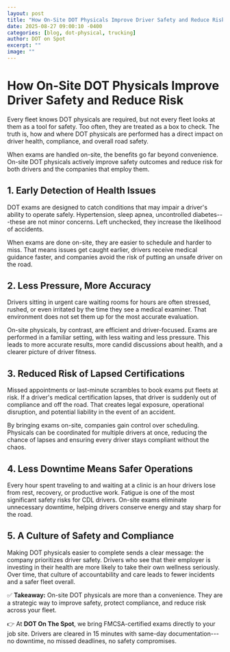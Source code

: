 ```yaml
---
layout: post
title: "How On-Site DOT Physicals Improve Driver Safety and Reduce Risk(1)"
date: 2025-08-27 09:00:10 -0400
categories: [blog, dot-physical, trucking]
author: DOT on Spot
excerpt: ""
image: ""
---
```


# **How On-Site DOT Physicals Improve Driver Safety and Reduce Risk**

Every fleet knows DOT physicals are required, but not every fleet looks at them as a tool for safety. Too often, they are treated as a box to check. The truth is, how and where DOT physicals are performed has a direct impact on driver health, compliance, and overall road safety.

When exams are handled on-site, the benefits go far beyond convenience. On-site DOT physicals actively improve safety outcomes and reduce risk for both drivers and the companies that employ them.

## **1. Early Detection of Health Issues**

DOT exams are designed to catch conditions that may impair a driver's ability to operate safely. Hypertension, sleep apnea, uncontrolled diabetes---these are not minor concerns. Left unchecked, they increase the likelihood of accidents.

When exams are done on-site, they are easier to schedule and harder to miss. That means issues get caught earlier, drivers receive medical guidance faster, and companies avoid the risk of putting an unsafe driver on the road.

## **2. Less Pressure, More Accuracy**

Drivers sitting in urgent care waiting rooms for hours are often stressed, rushed, or even irritated by the time they see a medical examiner. That environment does not set them up for the most accurate evaluation.

On-site physicals, by contrast, are efficient and driver-focused. Exams are performed in a familiar setting, with less waiting and less pressure. This leads to more accurate results, more candid discussions about health, and a clearer picture of driver fitness.

## **3. Reduced Risk of Lapsed Certifications**

Missed appointments or last-minute scrambles to book exams put fleets at risk. If a driver's medical certification lapses, that driver is suddenly out of compliance and off the road. That creates legal exposure, operational disruption, and potential liability in the event of an accident.

By bringing exams on-site, companies gain control over scheduling. Physicals can be coordinated for multiple drivers at once, reducing the chance of lapses and ensuring every driver stays compliant without the chaos.

## **4. Less Downtime Means Safer Operations**

Every hour spent traveling to and waiting at a clinic is an hour drivers lose from rest, recovery, or productive work. Fatigue is one of the most significant safety risks for CDL drivers. On-site exams eliminate unnecessary downtime, helping drivers conserve energy and stay sharp for the road.

## **5. A Culture of Safety and Compliance**

Making DOT physicals easier to complete sends a clear message: the company prioritizes driver safety. Drivers who see that their employer is investing in their health are more likely to take their own wellness seriously. Over time, that culture of accountability and care leads to fewer incidents and a safer fleet overall.

✅ **Takeaway:** On-site DOT physicals are more than a convenience. They are a strategic way to improve safety, protect compliance, and reduce risk across your fleet.

👉 At **DOT On The Spot**, we bring FMCSA-certified exams directly to your job site. Drivers are cleared in 15 minutes with same-day documentation---no downtime, no missed deadlines, no safety compromises.
